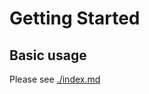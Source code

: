 # Getting Started

## Basic usage

Please see [./index.md](https://github.com/AlexRogalskiy/web2docs/blob/master/docs/index.md)

